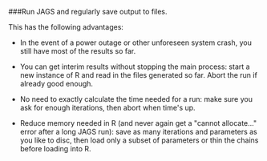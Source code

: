 ###Run JAGS and regularly save output to files.

This has the following advantages:

* In the event of a power outage or other unforeseen system crash, you still have most of the results so far.

* You can get interim results without stopping the main process: start a new instance of R and read in the files generated so far. Abort the run if already good enough.

* No need to exactly calculate the time needed for a run: make sure you ask for enough iterations, then abort when time's up.

* Reduce memory needed in R (and never again get a "cannot allocate..." error after a long JAGS run): save as many iterations and parameters as you like to disc, then load only a subset of parameters or thin the chains before loading into R.



